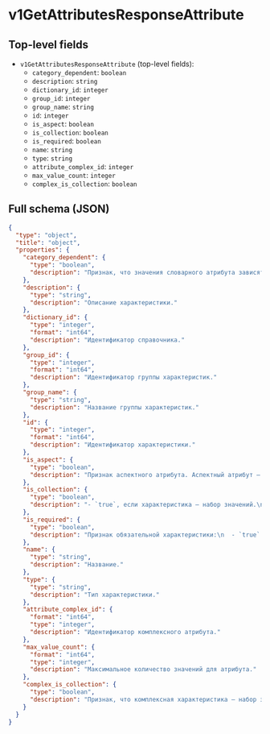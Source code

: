 # v1GetAttributesResponseAttribute

## Top-level fields
- `v1GetAttributesResponseAttribute` (top-level fields):
  - `category_dependent`: `boolean`
  - `description`: `string`
  - `dictionary_id`: `integer`
  - `group_id`: `integer`
  - `group_name`: `string`
  - `id`: `integer`
  - `is_aspect`: `boolean`
  - `is_collection`: `boolean`
  - `is_required`: `boolean`
  - `name`: `string`
  - `type`: `string`
  - `attribute_complex_id`: `integer`
  - `max_value_count`: `integer`
  - `complex_is_collection`: `boolean`

## Full schema (JSON)
```json
{
  "type": "object",
  "title": "object",
  "properties": {
    "category_dependent": {
      "type": "boolean",
      "description": "Признак, что значения словарного атрибута зависят от категории:\n- `true` — у атрибута разные значения для каждой категории.\n- `false` — у атрибута одинаковые значения для всех категорий.\n"
    },
    "description": {
      "type": "string",
      "description": "Описание характеристики."
    },
    "dictionary_id": {
      "type": "integer",
      "format": "int64",
      "description": "Идентификатор справочника."
    },
    "group_id": {
      "type": "integer",
      "format": "int64",
      "description": "Идентификатор группы характеристик."
    },
    "group_name": {
      "type": "string",
      "description": "Название группы характеристик."
    },
    "id": {
      "type": "integer",
      "format": "int64",
      "description": "Идентификатор характеристики."
    },
    "is_aspect": {
      "type": "boolean",
      "description": "Признак аспектного атрибута. Аспектный атрибут — характеристика, по которой отличаются товары одной модели. \n\nНапример, у одежды и обуви одной модели могут быть разные расцветки и размеры. То есть цвет и размер — это аспектные атрибуты.\n\nЗначения поля:\n  - `true` — атрибут аспектный и его нельзя изменить после поставки товара на склад или продажи со своего склада.\n  - `false` — атрибут не аспектный, можно изменить в любое время.\n"
    },
    "is_collection": {
      "type": "boolean",
      "description": "- `true`, если характеристика — набор значений.\n- `false`, если характеристика — одно значение.\n"
    },
    "is_required": {
      "type": "boolean",
      "description": "Признак обязательной характеристики:\n  - `true` — обязательная характеристика,\n  - `false` — характеристику можно не указывать.\n"
    },
    "name": {
      "type": "string",
      "description": "Название."
    },
    "type": {
      "type": "string",
      "description": "Тип характеристики."
    },
    "attribute_complex_id": {
      "format": "int64",
      "type": "integer",
      "description": "Идентификатор комплексного атрибута."
    },
    "max_value_count": {
      "format": "int64",
      "type": "integer",
      "description": "Максимальное количество значений для атрибута."
    },
    "complex_is_collection": {
      "type": "boolean",
      "description": "Признак, что комплексная характеристика — набор значений:\n- `true`, если комплексная характеристика — набор значений,\n- `false`, если комплексная характеристика — одно значение.\n"
    }
  }
}
```
